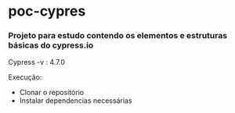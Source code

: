 # poc-cypres
### Projeto para estudo contendo os elementos e estruturas básicas do cypress.io

Cypress -v : 4.7.0

Execução:
- Clonar o repositório
- Instalar dependencias necessárias 

